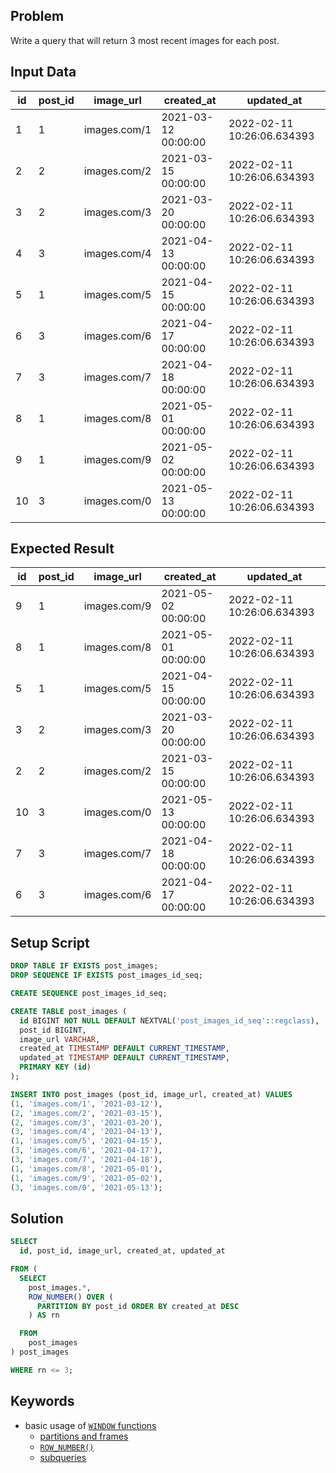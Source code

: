 ## Problem

Write a query that will return 3 most recent images for each post.


## Input Data

| id | post_id | image_url    | created_at          | updated_at                 |
|----|---------|--------------|---------------------|----------------------------|
| 1  | 1       | images.com/1 | 2021-03-12 00:00:00 | 2022-02-11 10:26:06.634393 |
| 2  | 2       | images.com/2 | 2021-03-15 00:00:00 | 2022-02-11 10:26:06.634393 |
| 3  | 2       | images.com/3 | 2021-03-20 00:00:00 | 2022-02-11 10:26:06.634393 |
| 4  | 3       | images.com/4 | 2021-04-13 00:00:00 | 2022-02-11 10:26:06.634393 |
| 5  | 1       | images.com/5 | 2021-04-15 00:00:00 | 2022-02-11 10:26:06.634393 |
| 6  | 3       | images.com/6 | 2021-04-17 00:00:00 | 2022-02-11 10:26:06.634393 |
| 7  | 3       | images.com/7 | 2021-04-18 00:00:00 | 2022-02-11 10:26:06.634393 |
| 8  | 1       | images.com/8 | 2021-05-01 00:00:00 | 2022-02-11 10:26:06.634393 |
| 9  | 1       | images.com/9 | 2021-05-02 00:00:00 | 2022-02-11 10:26:06.634393 |
| 10 | 3       | images.com/0 | 2021-05-13 00:00:00 | 2022-02-11 10:26:06.634393 |


## Expected Result

| id | post_id | image_url    | created_at          | updated_at                 |
|----|---------|--------------|---------------------|----------------------------|
| 9  | 1       | images.com/9 | 2021-05-02 00:00:00 | 2022-02-11 10:26:06.634393 |
| 8  | 1       | images.com/8 | 2021-05-01 00:00:00 | 2022-02-11 10:26:06.634393 |
| 5  | 1       | images.com/5 | 2021-04-15 00:00:00 | 2022-02-11 10:26:06.634393 |
| 3  | 2       | images.com/3 | 2021-03-20 00:00:00 | 2022-02-11 10:26:06.634393 |
| 2  | 2       | images.com/2 | 2021-03-15 00:00:00 | 2022-02-11 10:26:06.634393 |
| 10 | 3       | images.com/0 | 2021-05-13 00:00:00 | 2022-02-11 10:26:06.634393 |
| 7  | 3       | images.com/7 | 2021-04-18 00:00:00 | 2022-02-11 10:26:06.634393 |
| 6  | 3       | images.com/6 | 2021-04-17 00:00:00 | 2022-02-11 10:26:06.634393 |


## Setup Script

```sql
DROP TABLE IF EXISTS post_images;
DROP SEQUENCE IF EXISTS post_images_id_seq;

CREATE SEQUENCE post_images_id_seq;

CREATE TABLE post_images (
  id BIGINT NOT NULL DEFAULT NEXTVAL('post_images_id_seq'::regclass),
  post_id BIGINT,
  image_url VARCHAR,
  created_at TIMESTAMP DEFAULT CURRENT_TIMESTAMP,
  updated_at TIMESTAMP DEFAULT CURRENT_TIMESTAMP,
  PRIMARY KEY (id)
);

INSERT INTO post_images (post_id, image_url, created_at) VALUES
(1, 'images.com/1', '2021-03-12'),
(2, 'images.com/2', '2021-03-15'),
(2, 'images.com/3', '2021-03-20'),
(3, 'images.com/4', '2021-04-13'),
(1, 'images.com/5', '2021-04-15'),
(3, 'images.com/6', '2021-04-17'),
(3, 'images.com/7', '2021-04-18'),
(1, 'images.com/8', '2021-05-01'),
(1, 'images.com/9', '2021-05-02'),
(3, 'images.com/0', '2021-05-13');
```


## Solution

```sql
SELECT
  id, post_id, image_url, created_at, updated_at

FROM (
  SELECT
    post_images.*,
    ROW_NUMBER() OVER (
      PARTITION BY post_id ORDER BY created_at DESC
    ) AS rn

  FROM
    post_images
) post_images

WHERE rn <= 3;
```


## Keywords

* basic usage of [`WINDOW` functions](https://www.postgresql.org/docs/current/functions-window.html)
  * [partitions and frames](https://www.postgresql.org/docs/current/sql-expressions.html#SYNTAX-WINDOW-FUNCTIONS)
  * [`ROW_NUMBER()`](https://www.postgresql.org/docs/current/functions-window.html#FUNCTIONS-WINDOW-TABLE)
  * [subqueries](https://www.postgresql.org/docs/current/queries-table-expressions.html#QUERIES-SUBQUERIES)

